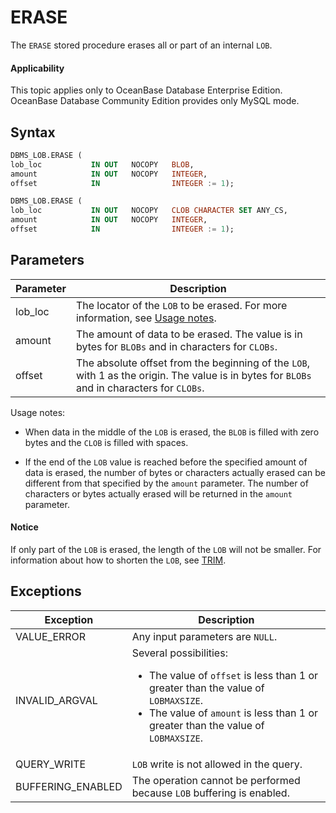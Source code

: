 ERASE
==========================

The `ERASE` stored procedure erases all or part of an internal `LOB`.

<main id="notice" >
    <h4>Applicability</h4>
    <p>This topic applies only to OceanBase Database Enterprise Edition. OceanBase Database Community Edition provides only MySQL mode. </p>
  </main>

Syntax
-----------------------

```sql
DBMS_LOB.ERASE (
lob_loc           IN OUT   NOCOPY   BLOB,
amount            IN OUT   NOCOPY   INTEGER,
offset            IN                INTEGER := 1);

DBMS_LOB.ERASE (
lob_loc           IN OUT   NOCOPY   CLOB CHARACTER SET ANY_CS,
amount            IN OUT   NOCOPY   INTEGER,
offset            IN                INTEGER := 1);
```



Parameters
-------------------------



| Parameter | Description                                                                                                                                 |
|-----------|---------------------------------------------------------------------------------------------------------------------------------------------|
| lob_loc   | The locator of the `LOB` to be erased. For more information, see [Usage notes](../9300.dbms-lob-oracle/100.dbms-lob-overview-oracle.md).                              |
| amount    | The amount of data to be erased. The value is in bytes for `BLOBs` and in characters for `CLOBs`.                                           |
| offset    | The absolute offset from the beginning of the `LOB`, with 1 as the origin. The value is in bytes for `BLOBs` and in characters for `CLOBs`. |



Usage notes:

* When data in the middle of the `LOB` is erased, the `BLOB` is filled with zero bytes and the `CLOB` is filled with spaces.



* If the end of the `LOB` value is reached before the specified amount of data is erased, the number of bytes or characters actually erased can be different from that specified by the `amount` parameter. The number of characters or bytes actually erased will be returned in the `amount` parameter.





<main id="notice" type='notice'>
    <h4>Notice</h4>
    <p>If only part of the <code>LOB</code> is erased, the length of the <code>LOB</code> will not be smaller. For information about how to shorten the <code>LOB</code>, see <a href="15.trim-oracle.md">TRIM</a>. </p>
  </main>

Exceptions
-------------------------



| Exception         | Description                                                                                                                                                                                                             |
|-------------------|-------------------------------------------------------------------------------------------------------------------------------------------------------------------------------------------------------------------------|
| VALUE_ERROR       | Any input parameters are `NULL`.                                                                                                                                                                                        |
| INVALID_ARGVAL    | Several possibilities: <ul><li> The value of `offset` is less than 1 or greater than the value of `LOBMAXSIZE`.   </li><li> The value of `amount` is less than 1 or greater than the value of `LOBMAXSIZE`.  </li></ul> |
| QUERY_WRITE       | `LOB` write is not allowed in the query.                                                                                                                                                                                |
| BUFFERING_ENABLED | The operation cannot be performed because `LOB` buffering is enabled.                                                                                                                                                   |


